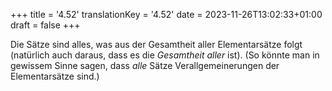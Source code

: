 +++
title = '4.52'
translationKey = '4.52'
date = 2023-11-26T13:02:33+01:00
draft = false
+++

Die Sätze sind alles, was aus der Gesamtheit aller Elementarsätze folgt (natürlich auch daraus, dass es die <em class="germph">Gesamtheit aller</em> ist). (So könnte man in gewissem Sinne sagen, dass <em class="germph">alle</em> Sätze Verallgemeinerungen der Elementarsätze sind.)
